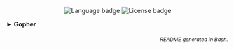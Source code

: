 <p align="center">
    <img alt="Language badge" src="https://img.shields.io/badge/Favorite%20Language-Go-%2386d4de" />
    <img alt="License badge" src="https://img.shields.io/badge/Favorite%20License-MIT-%23e05d44" />
</p>

<details>
<summary><b>Gopher</b></summary>
![gopher](https://raw.githubusercontent.com/egonelbre/gophers/master/.thumb/animation/gopher-dance-long-3x.gif)
</details>

<h6 align="right">
<sub>README generated in Bash.</sub>
</h6>

